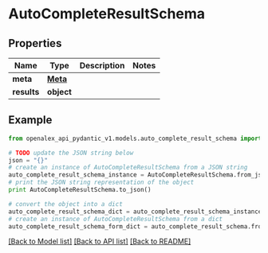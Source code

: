# AutoCompleteResultSchema


## Properties
Name | Type | Description | Notes
------------ | ------------- | ------------- | -------------
**meta** | [**Meta**](Meta.md) |  | 
**results** | **object** |  | 

## Example

```python
from openalex_api_pydantic_v1.models.auto_complete_result_schema import AutoCompleteResultSchema

# TODO update the JSON string below
json = "{}"
# create an instance of AutoCompleteResultSchema from a JSON string
auto_complete_result_schema_instance = AutoCompleteResultSchema.from_json(json)
# print the JSON string representation of the object
print AutoCompleteResultSchema.to_json()

# convert the object into a dict
auto_complete_result_schema_dict = auto_complete_result_schema_instance.to_dict()
# create an instance of AutoCompleteResultSchema from a dict
auto_complete_result_schema_form_dict = auto_complete_result_schema.from_dict(auto_complete_result_schema_dict)
```
[[Back to Model list]](../README.md#documentation-for-models) [[Back to API list]](../README.md#documentation-for-api-endpoints) [[Back to README]](../README.md)



